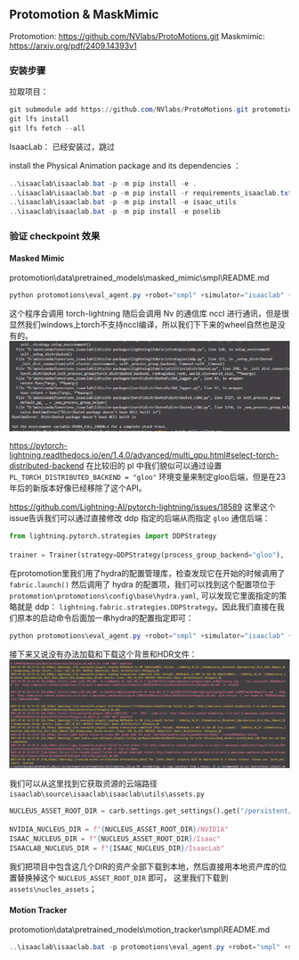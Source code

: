 ## Protomotion & MaskMimic
Protomotion: https://github.com/NVlabs/ProtoMotions.git
Maskmimic: https://arxiv.org/pdf/2409.14393v1

### 安装步骤
拉取项目：
```ps1
git submodule add https://github.com/NVlabs/ProtoMotions.git protomotion
git lfs install
git lfs fetch --all
```

IsaacLab：
已经安装过，跳过

install the Physical Animation package and its dependencies ：
```ps1
..\isaaclab\isaaclab.bat -p -m pip install -e .
..\isaaclab\isaaclab.bat -p -m pip install -r requirements_isaaclab.txt
..\isaaclab\isaaclab.bat -p -m pip install -e isaac_utils
..\isaaclab\isaaclab.bat -p -m pip install -e poselib
```

### 验证 checkpoint 效果

#### Masked Mimic
protomotion\data\pretrained_models\masked_mimic\smpl\README.md

```ps1
python protomotions\eval_agent.py +robot="smpl" +simulator="isaaclab" +motion_file="protomotion/data/motions/smpl_humanoid_walk.npy" +checkpoint="data/pretrained_models/masked_mimic/smpl/last.ckpt"
```
这个程序会调用 torch-lightning 随后会调用 Nv 的通信库 nccl 进行通讯，但是很显然我们windows上torch不支持nccl编译，所以我们下下来的wheel自然也是没有的。
![alt text](image-19.png)

https://pytorch-lightning.readthedocs.io/en/1.4.0/advanced/multi_gpu.html#select-torch-distributed-backend
在比较旧的 pl 中我们貌似可以通过设置 `PL_TORCH_DISTRIBUTED_BACKEND = "gloo"` 环境变量来制定gloo后端，但是在23年后的新版本好像已经移除了这个API。

https://github.com/Lightning-AI/pytorch-lightning/issues/18589
这里这个issue告诉我们可以通过直接修改 ddp 指定的后端从而指定 `gloo` 通信后端：
```python
from lightning.pytorch.strategies import DDPStrategy

trainer = Trainer(strategy=DDPStrategy(process_group_backend="gloo"), ...)
```
在protomotion里我们用了hydra的配置管理库，检查发现它在开始的时候调用了 `fabric.launch()` 然后调用了 hydra 的配置项，我们可以找到这个配置项位于 `protomotion\protomotions\config\base\hydra.yaml`, 可以发现它里面指定的策略就是 ddp： `lightning.fabric.strategies.DDPStrategy`。因此我们直接在我们原本的启动命令后面加一串hydra的配置指定即可：
```ps1
python protomotions\eval_agent.py +robot="smpl" +simulator="isaaclab" +motion_file="protomotion/data/motions/smpl_humanoid_walk.npy" +checkpoint="data/pretrained_models/masked_mimic/smpl/last.ckpt" +fabric.strategy.process_group_backend="gloo"
```

接下来又说没有办法加载和下载这个背景和HDR文件：
![alt text](image-20.png)

我们可以从这里找到它获取资源的云端路径 `isaaclab\source\isaaclab\isaaclab\utils\assets.py`

```python
NUCLEUS_ASSET_ROOT_DIR = carb.settings.get_settings().get("/persistent/isaac/asset_root/cloud")

NVIDIA_NUCLEUS_DIR = f"{NUCLEUS_ASSET_ROOT_DIR}/NVIDIA"
ISAAC_NUCLEUS_DIR = f"{NUCLEUS_ASSET_ROOT_DIR}/Isaac"
ISAACLAB_NUCLEUS_DIR = f"{ISAAC_NUCLEUS_DIR}/IsaacLab"
```
我们把项目中包含这几个DIR的资产全部下载到本地，然后直接用本地资产库的位置替换掉这个 `NUCLEUS_ASSET_ROOT_DIR` 即可， 这里我们下载到 `assets\nucles_assets`；

#### Motion Tracker
protomotion\data\pretrained_models\motion_tracker\smpl\README.md

```ps1
..\isaaclab\isaaclab.bat -p protomotions\eval_agent.py +robot="smpl" +simulator="isaaclab" +motion_file="protomotion/data/motions/smpl_humanoid_walk.npy" +checkpoint="{data/pretrained_models/motion_tracker/smpl/last.ckpt +fabric.strategy.process_group_backend="gloo""
```